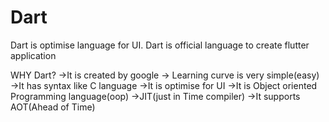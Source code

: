 # Dart
 Dart is optimise language for UI. Dart is official language to create flutter application

WHY Dart?
->It is created by google
-> Learning curve is very simple(easy)
->It has syntax like C language
->It is optimise for UI
->It is Object oriented Programming language(oop)
->JIT(just in Time compiler)
->It supports AOT(Ahead of Time)
